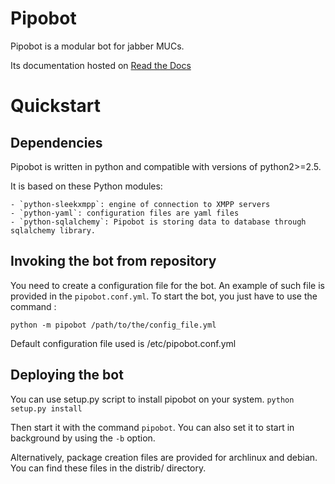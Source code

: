 Pipobot
=======
Pipobot is a modular bot for jabber MUCs.

Its documentation hosted on [Read the Docs](https://pipobot.readthedocs.org/en/latest/)

Quickstart
==========

Dependencies
------------
Pipobot is written in python and compatible with versions of python2>=2.5.

It is based on these Python modules:

    - `python-sleekxmpp`: engine of connection to XMPP servers
    - `python-yaml`: configuration files are yaml files
    - `python-sqlalchemy`: Pipobot is storing data to database through sqlalchemy library.

Invoking the bot from repository
--------------------------------

You need to create a configuration file for the bot. An example of such file is provided in
the `pipobot.conf.yml`.
To start the bot, you just have to use the command :

`python -m pipobot /path/to/the/config_file.yml`

Default configuration file used is /etc/pipobot.conf.yml

Deploying the bot
-----------------
You can use setup.py script to install pipobot on your system.
`python setup.py install`

Then start it with the command `pipobot`.
You can also set it to start in background by using the `-b` option.

Alternatively, package creation files are provided for archlinux and debian.
You can find these files in the distrib/ directory.
